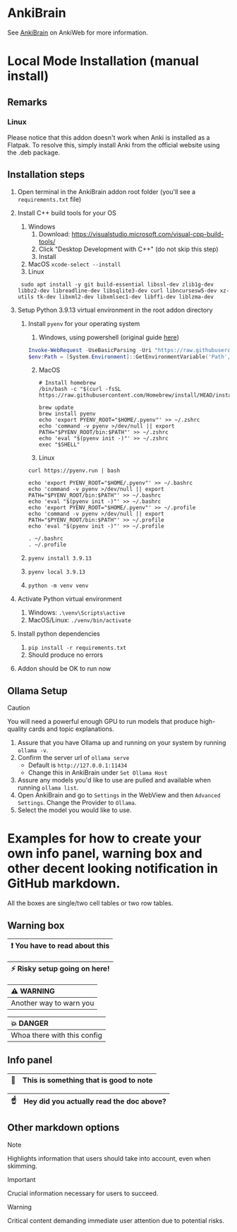# AnkiBrain

See [AnkiBrain](https://ankiweb.net/shared/info/1915225457) on AnkiWeb for more information.

# Local Mode Installation (manual install)

## Remarks

### Linux

Please notice that this addon doesn't work when Anki is installed as a Flatpak.
To resolve this, simply install Anki from the official website using the .deb package.

## Installation steps

1. Open terminal in the AnkiBrain addon root folder (you'll see a `requirements.txt` file)
2. Install C++ build tools for your OS

   1. Windows
      1. Download: https://visualstudio.microsoft.com/visual-cpp-build-tools/
      2. Click "Desktop Development with C++" (do not skip this step)
      3. Install
   2. MacOS
      `xcode-select --install`
   3. Linux

   ```
    sudo apt install -y git build-essential libssl-dev zlib1g-dev libbz2-dev libreadline-dev libsqlite3-dev curl libncursesw5-dev xz-utils tk-dev libxml2-dev libxmlsec1-dev libffi-dev liblzma-dev
   ```

3. Setup Python 3.9.13 virtual environment in the root addon directory

   1. Install `pyenv` for your operating system

      1. Windows, using powershell (original
         guide [here](https://github.com/pyenv-win/pyenv-win/blob/master/docs/installation.md#powershell))

      ```powershell
      Invoke-WebRequest -UseBasicParsing -Uri "https://raw.githubusercontent.com/pyenv-win/pyenv-win/master/pyenv-win/install-pyenv-win.ps1" -OutFile "./install-pyenv-win.ps1"; &"./install-pyenv-win.ps1"
      $env:Path = [System.Environment]::GetEnvironmentVariable('Path', 'Machine')
      ```

      2. MacOS

         ```shell
         # Install homebrew
         /bin/bash -c "$(curl -fsSL https://raw.githubusercontent.com/Homebrew/install/HEAD/install.sh)"

         brew update
         brew install pyenv
         echo 'export PYENV_ROOT="$HOME/.pyenv"' >> ~/.zshrc
         echo 'command -v pyenv >/dev/null || export PATH="$PYENV_ROOT/bin:$PATH"' >> ~/.zshrc
         echo 'eval "$(pyenv init -)"' >> ~/.zshrc
         exec "$SHELL"
         ```

      3. Linux

      ```
      curl https://pyenv.run | bash

      echo 'export PYENV_ROOT="$HOME/.pyenv"' >> ~/.bashrc
      echo 'command -v pyenv >/dev/null || export PATH="$PYENV_ROOT/bin:$PATH"' >> ~/.bashrc
      echo 'eval "$(pyenv init -)"' >> ~/.bashrc
      echo 'export PYENV_ROOT="$HOME/.pyenv"' >> ~/.profile
      echo 'command -v pyenv >/dev/null || export PATH="$PYENV_ROOT/bin:$PATH"' >> ~/.profile
      echo 'eval "$(pyenv init -)"' >> ~/.profile

      . ~/.bashrc
      . ~/.profile
      ```

   2. `pyenv install 3.9.13`
   3. `pyenv local 3.9.13`
   4. `python -m venv venv`

4. Activate Python virtual environment
   1. Windows: `.\venv\Scripts\active`
   2. MacOS/Linux: `./venv/bin/activate`
5. Install python dependencies
   1. `pip install -r requirements.txt`
   2. Should produce no errors
6. Addon should be OK to run now

## Ollama Setup

> [!CAUTION]
> You will need a powerful enough GPU to run models that produce high-quality cards and topic explanations.


1. Assure that you have Ollama up and running on your system by running `ollama -v`.
2. Confirm the server url of `ollama serve`
   - Default is `http://127.0.0.1:11434`
   - Change this in AnkiBrain under `Set Ollama Host`
3. Assure any models you'd like to use are pulled and available when running `ollama list`.
4. Open AnkiBrain and go to `Settings` in the WebView and then `Advanced Settings`. Change the Provider to `Ollama`.
5. Select the model you would like to use.


# Examples for how to create your own info panel, warning box and other decent looking notification in GitHub markdown.


All the boxes are single/two cell tables or two row tables.


## Warning box

| :exclamation:  You have to read about this   |
|----------------------------------------------|


| :zap:        Risky setup going on here!  |
|------------------------------------------|

| :warning: WARNING           |
|:----------------------------|
| Another way to warn you     |


| :boom: DANGER               |
|:----------------------------|
| Whoa there with this config |

## Info panel

| :memo:        | This is something that is good to note       |
|---------------|:---------------------------------------------|


| :point_up:    | Hey did you actually read the doc above?|
|---------------|:----------------------------------------|


## Other markdown options

> [!NOTE]  
> Highlights information that users should take into account, even when skimming.

> [!IMPORTANT]  
> Crucial information necessary for users to succeed.

> [!WARNING]  
> Critical content demanding immediate user attention due to potential risks.